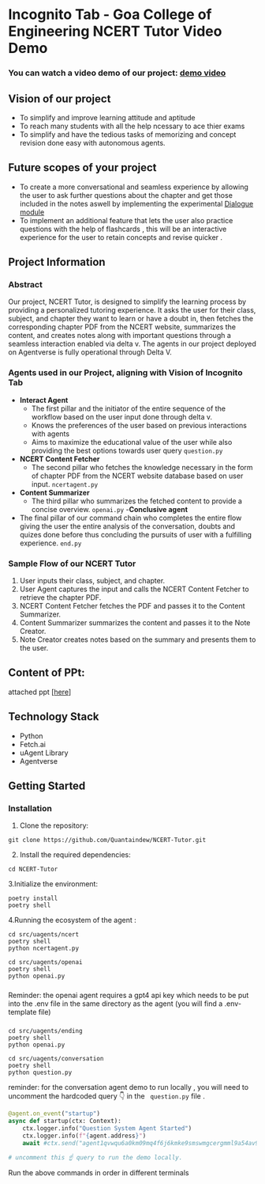 # Incognito Tab - Goa College of Engineering NCERT Tutor Video Demo

### You can watch a video demo of our project: [demo video](https://drive.google.com/drive/folders/175eGJjyQfFjJ36Qk0ACPx_CXWFQbdVnE?usp=drive_link)

## Vision of our project
- To simplify and improve learning attitude and aptitude
- To reach many students with all the help ncessary to ace thier exams
- To simplify and have the tedious tasks of memorizing and concept revision done easy with autonomous agents.

## Future scopes of your project
- To create a more conversational and seamless experience  by allowing the user to ask further questions about the chapter and get those included in the notes aswell by implementing the experimental [Dialogue module](https://github.com/Quantaindew/uAgents/blob/main/integrations/fetch-ai-engine/src/ai_engine/chitchat.py)
- To implement an additional feature that lets the user also practice questions with the help of flashcards , this will be an interactive experience   for the user to retain concepts and revise quicker .



  

## Project Information

### Abstract
Our project, NCERT Tutor, is designed to simplify the learning process by providing a personalized tutoring experience. It asks the user for their class, subject, and chapter they want to learn or have a doubt in, then fetches the corresponding chapter PDF from the NCERT website, summarizes the content, and creates notes along with important questions through a seamless interaction enabled via delta v. The agents in our project deployed on Agentverse is fully operational through Delta V.

### Agents used in our Project, aligning with Vision of Incognito Tab
- **Interact Agent**
  - The first pillar and the initiator of the entire sequence of the workflow based on the user input done through delta v.
  - Knows the preferences of the user based on previous interactions with agents
  - Aims to maximize the educational value of the user while also providing the best options towards user query
``question.py``
- **NCERT Content Fetcher**
  - The second pillar who fetches the knowledge necessary in the form of chapter PDF from the NCERT website database based on user input.
``ncertagent.py``
- **Content Summarizer**
  - The third pillar who summarizes the fetched content to provide a concise overview.
``openai.py``
-**Conclusive agent**
- The final pillar of our command chain who completes the entire flow giving the user the entire analysis of the conversation, doubts and quizes done before thus concluding the pursuits of user with a fulfilling experience.
``end.py``

### Sample Flow of our NCERT Tutor
1. User inputs their class, subject, and chapter.
2. User Agent captures the input and calls the NCERT Content Fetcher to retrieve the chapter PDF.
3. NCERT Content Fetcher fetches the PDF and passes it to the Content Summarizer.
4. Content Summarizer summarizes the content and passes it to the Note Creator.
5. Note Creator creates notes based on the summary and presents them to the user.

## Content of PPt:
attached ppt [[here](https://drive.google.com/file/d/1iGu_jOVT7fEgck_SGkd_uoLkFQtYrsbZ/view?usp=sharing)] 



## Technology Stack
- Python
- Fetch.ai
- uAgent Library
- Agentverse

## Getting Started

### Installation
1. Clone the repository:

```
git clone https://github.com/Quantaindew/NCERT-Tutor.git
```

2. Install the required dependencies:
```
cd NCERT-Tutor
```

3.Initialize the environment:

```
poetry install
poetry shell
```
4.Running the ecosystem of the agent :



```
cd src/uagents/ncert
poetry shell
python ncertagent.py
```


```
cd src/uagents/openai
poetry shell
python openai.py 
```
###
Reminder: the openai agent requires a gpt4 api key which needs to be put into the .env file in the same directory as the agent (you will find a .env-template file)
###

```
cd src/uagents/ending
poetry shell
python openai.py 
```
```
cd src/uagents/conversation
poetry shell
python question.py
```
reminder: for the conversation agent demo to run locally , you will need to uncomment the hardcoded query 👇 in the ``` question.py``` file .
``` python
@agent.on_event("startup")
async def startup(ctx: Context):
    ctx.logger.info("Question System Agent Started")
    ctx.logger.info(f"{agent.address}")
    await #ctx.send("agent1qvwqu6a0km09mq4f6j6kmke9smswmgcergmml9a54av9449rqtmmxy4qwe6", Question(question = "Can you provide a summary of the chapter 'colors' from standard 3 English?", chapter = 101, subject = "english", standard = 3, sender = agent.address))
    
# uncomment this ☝️ query to run the demo locally.

```



Run the above commands in order in different terminals
